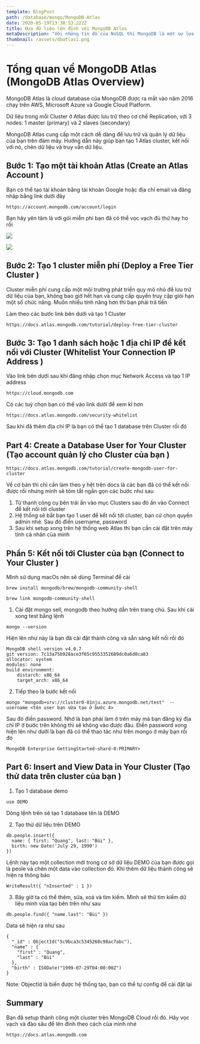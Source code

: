 ```yaml
---
template: BlogPost
path: /database/mongo/MongoDB-Atlas
date: 2020-05-19T13:38:53.222Z
title: Đưa dữ liệu lên đỉnh với MongoDB Atlas
metaDescription: "Với những tín đồ của NoSQL thì MongoDB là một sự lựa chọn tuyệt vời, và trong thời đại mà ai ai cũng đòi đi đua đưa thì chẳng lý do gì mà chúng ta không thử get high đưa dữ liệu lên đỉnh \U0001F917\n"
thumbnail: /assets/dbatlas1.png
---
```

# Tổng quan về MongoDB Atlas (MongoDB Atlas Overview)

MongoDB Atlas là cloud database của MongoDB được ra mắt vào năm 2016 chạy trên AWS, Microsoft Azure và Google Cloud Platform.

Dữ liệu trong mỗi Cluster ở Atlas được lưu trữ theo cơ chế Replication, với 3 nodes: 1 master (primary) và 2 slaves (secondary)

MongoDB Atlas cung cấp một cách dễ dàng để lưu trữ và quản lý dữ liệu của bạn trên đám mây.  Hướng dẫn này giúp bạn tạo 1 Atlas cluster, kết nối với nó, chèn dữ liệu và truy vấn dữ liệu.

## Bước 1: Tạo một tài khoản Atlas (Create an Atlas Account )

Bạn có thể tạo tài khoản bằng tài khoản Google hoặc địa chỉ email và đăng nhập bằng link dưới đây

```
https://account.mongodb.com/account/login
```

Bạn hãy yên tâm là với gói miễn phí bạn đã có thể vọc vạch đủ thứ hay ho rồi

![](/assets/dbatlas1.png)

![](/assets/dbatlas2.png)

## Bước 2: Tạo 1 cluster miễn phí (Deploy a Free Tier Cluster )

Cluster miễn phí cung cấp một môi trường phát triển quy mô nhỏ để lưu trữ dữ liệu của bạn, không bao giờ hết hạn và cung cấp quyền truy cập giói hạn một số chức năng. Muốn nhiều tính năng hơn thì bạn phải trả tiền 

Làm theo các bước link bên dưới và tạo 1 Cluster

```
https://docs.atlas.mongodb.com/tutorial/deploy-free-tier-cluster
```

## Bước 3: Tạo 1 danh sách hoặc 1 địa chỉ IP đề kết nối với Cluster (Whitelist Your Connection IP Address )

Vào link bên dưới sau khi đăng nhập chọn mục Network Access và tạo 1 IP address

```
https://cloud.mongodb.com
```

Có các tuỳ chọn bạn có thể vào link dưới để xem kĩ hơn

```
https://docs.atlas.mongodb.com/security-whitelist
```

Sau khi đã thêm địa chỉ IP là bạn có thể tạo 1 database trên Cluster rồi đó

## Part 4: Create a Database User for Your Cluster (Tạo account quản lý cho Cluster của bạn )

```
https://docs.atlas.mongodb.com/tutorial/create-mongodb-user-for-cluster
```

Về cơ bản thì chỉ cần làm theo y hệt trên docs là các bạn đã có thể kết nối được rồi nhưng mình sẽ tóm tắt ngắn gọn các bước như sau

1. Từ thanh công cụ bên trái ấn vào mục Clusters sau đó ấn vào Connect để kết nối tới cluster
2. Hệ thống sẽ bắt bạn tạo 1 user để kết nối tới cluster, bạn cứ chọn quyền admin nhé. Sau đó điền username, password
3. Sau khi setup xong trên hệ thống web Atlas thì bạn cần cài đặt trên máy tính cá nhân của mình

## Phần 5: Kết nối tới Cluster của bạn (Connect to Your Cluster )

Mình sử dụng macOs nên sẽ dùng Terminal để cài

```
brew install mongodb/brew/mongodb-community-shell
```

```
brew link mongodb-community-shell
```

1. Cài đặt mongo sell, mongodb theo hướng dẫn trên trang chủ. Sau khi cài xong test bằng lệnh

```
mongo --version
```

Hiện lên như này là bạn đã cài đặt thành công và sẵn sàng kết nối rồi đó

```
MongoDB shell version v4.0.7
git version: 7c13a75b928ace3f65c9553352689dc0a6d0ca83
allocator: system
modules: none
build environment:
    distarch: x86_64
    target_arch: x86_64
```

2. Tiếp theo là bước kết nối

```
mongo "mongodb+srv://cluster0-81nju.azure.mongodb.net/test"  --username <tên user bạn vừa tạo ở bước 4>
```

Sau đó điền password. Nhớ là bạn phải làm ở trên máy mà bạn đăng ký địa chỉ IP ở bước trên không thì sẽ không vào được đâu. Điền password xong hiện lên như dưới là bạn đã có thể thao tác như trên mongo ở máy bạn rồi đó

```
MongoDB Enterprise GettingStarted-shard-0:PRIMARY>
```

## Part 6: Insert and View Data in Your Cluster (Tạo thử data trên cluster của bạn )

1. Tạo 1 database demo 

```
use DEMO
```

Dòng lệnh trên sẽ tạo 1 database tên là DEMO

2. Tạo thử dữ liệu trên DEMO

```
db.people.insert({
  name: { first: "Quang", last: "Bùi" },
  birth: new Date('July 29, 1999')
})
```

Lệnh này tạo một collection mới trong cơ sở dữ liệu DEMO của bạn được gọi là peole và chèn một data vào collection đó. Khi thêm dữ liệu thành công sẽ hiện ra thông báo

```
WriteResult({ "nInserted" : 1 })
```

3. Bây giờ ta có thể thêm, sửa, xoá và tìm kiếm. Mình sẽ thử tìm kiếm dữ liệu mình vừa tạo bên trên như sau

```
db.people.find({ "name.last": "Bùi" })
```

Data sẽ hiện ra như sau

```
{
  "_id" : ObjectId("5c9bca3c5345268c98ac7abc"),
  "name" : {
    "first" : "Quang",
    "last" : "Bùi"
  },
  "birth" : ISODate("1999-07-29T04:00:00Z")
}
```

Note: ObjectId là biến được hệ thống tạo, bạn có thể tự config để cài đặt lại

## Summary

Bạn đã setup thành công một cluster trên MongoDB Cloud rồi đó. Hãy vọc vạch và đào sâu để lên đỉnh theo cách của mình nhé

```
https://docs.atlas.mongodb.com
```
